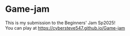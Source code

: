# Game-jam
This is my submission to the Beginners' Jam Sp2025!  
You can play at https://cybersteve547.github.io/Game-jam
